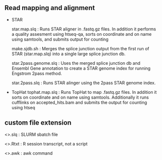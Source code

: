 Read mapping and alignment
---
* STAR

   star.map.slq : Runs STAR aligner in <RNAseq>.fastq.gz files. In addition it performs a quality assesment using htseq-qa, sorts on coordinate and on name using samtools, and submits output for counting
   
   make.sjdb.sh : Merges the splice junction output from the first run of STAR (star.map.slq) into a single large splice junction db.
   
   star.2pass.genome.slq :  Uses the merged splice junction db and Ensembl Gene annotation to create a STAR genome index for running Engstrom 2pass method.
   
   star.2pass.slq : Runs STAR alinger using the 2pass STAR genome index.
   
   
* TopHat
   tophat.map.slq : Runs TopHat to map <RNAseq>.fastq.gz files.  In addition it sorts on coordinate and on name using samtools.  Additionally it runs cufflinks on accepted_hits.bam and submits the output for counting using htseq




custom file extension
---
<>.slq  : SLURM sbatch file

<>.Rtxt : R session transcript, not a script

<>.awk  : awk command


